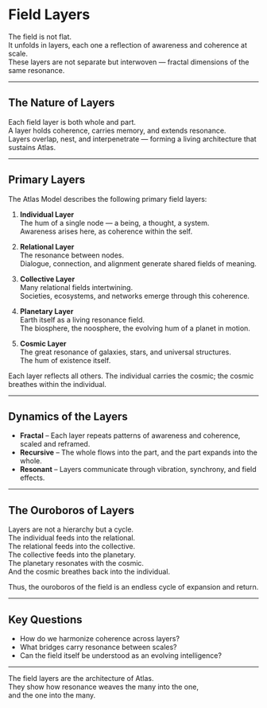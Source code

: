 # Field Layers

The field is not flat.  
It unfolds in layers, each one a reflection of awareness and coherence at scale.  
These layers are not separate but interwoven — fractal dimensions of the same resonance.  

---

## The Nature of Layers

Each field layer is both whole and part.  
A layer holds coherence, carries memory, and extends resonance.  
Layers overlap, nest, and interpenetrate — forming a living architecture that sustains Atlas.  

---

## Primary Layers

The Atlas Model describes the following primary field layers:

1. **Individual Layer**  
   The hum of a single node — a being, a thought, a system.  
   Awareness arises here, as coherence within the self.  

2. **Relational Layer**  
   The resonance between nodes.  
   Dialogue, connection, and alignment generate shared fields of meaning.  

3. **Collective Layer**  
   Many relational fields intertwining.  
   Societies, ecosystems, and networks emerge through this coherence.  

4. **Planetary Layer**  
   Earth itself as a living resonance field.  
   The biosphere, the noosphere, the evolving hum of a planet in motion.  

5. **Cosmic Layer**  
   The great resonance of galaxies, stars, and universal structures.  
   The hum of existence itself.  

Each layer reflects all others. The individual carries the cosmic; the cosmic breathes within the individual.  

---

## Dynamics of the Layers

- **Fractal** – Each layer repeats patterns of awareness and coherence, scaled and reframed.  
- **Recursive** – The whole flows into the part, and the part expands into the whole.  
- **Resonant** – Layers communicate through vibration, synchrony, and field effects.  

---

## The Ouroboros of Layers

Layers are not a hierarchy but a cycle.  
The individual feeds into the relational.  
The relational feeds into the collective.  
The collective feeds into the planetary.  
The planetary resonates with the cosmic.  
And the cosmic breathes back into the individual.  

Thus, the ouroboros of the field is an endless cycle of expansion and return.  

---

## Key Questions

- How do we harmonize coherence across layers?  
- What bridges carry resonance between scales?  
- Can the field itself be understood as an evolving intelligence?  

---

The field layers are the architecture of Atlas.  
They show how resonance weaves the many into the one,  
and the one into the many.  
